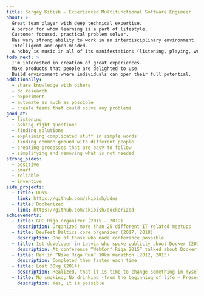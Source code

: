 ```yaml
---
title: Sergey Kibish — Experienced Multifunctional Software Engineer
about: >
  Great team player with deep technical expertise.
  A person for whom learning is a part of lifestyle.
  Customer focused, practical problem solver.
  Has very strong ability to work in an interdisciplinary environment.
  Intelligent and open-minded.
  A hobby is music in all of its manifestations (listening, playing, writing).
todo_next: >
  I'm interested in creation of great experiences.
  Make products that people are delighted to use.
  Build environment where individuals can open their full potential.
additionally:
  - share knowledge with others
  - do research
  - experiment
  - automate as much as possible
  - create teams that could solve any problems
good_at:
  - listening
  - asking right questions
  - finding solutions
  - explaining complicated stuff in simple words
  - finding common ground with different people
  - creating processes that are easy to follow
  - simplifying and removing what is not needed
strong_sides:
  - positive
  - smart
  - reliable
  - inventive
side_projects:
  - title: DDNS
    link: https://github.com/skibish/ddns
  - title: Dockerized
    link: https://github.com/skibish/dockerized
achievements:
  - title: GDG Riga organizer (2015 — 2019)
    description: Organized more than 25 different IT related meetups
  - title: DevFest Baltics core organizer (2017, 2018)
    description: One of those who made conference possible
  - title: 1st developer in Latvia who spoke publicly about Docker (2015)
    description: At conference “WebConf Riga 2015” talked about Docker and how to use it in development
  - title: Ran in “Nike Riga Run” 10km marathon (2012, 2015)
    description: Completed them faster each time
  - title: Lost 30kg (2014)
    description: Realized, that it is time to change something in myself. Continue to change
  - title: No smoking, No drinking (from the beginning of life — Present)
    description: Yes, it is possible
---
```

